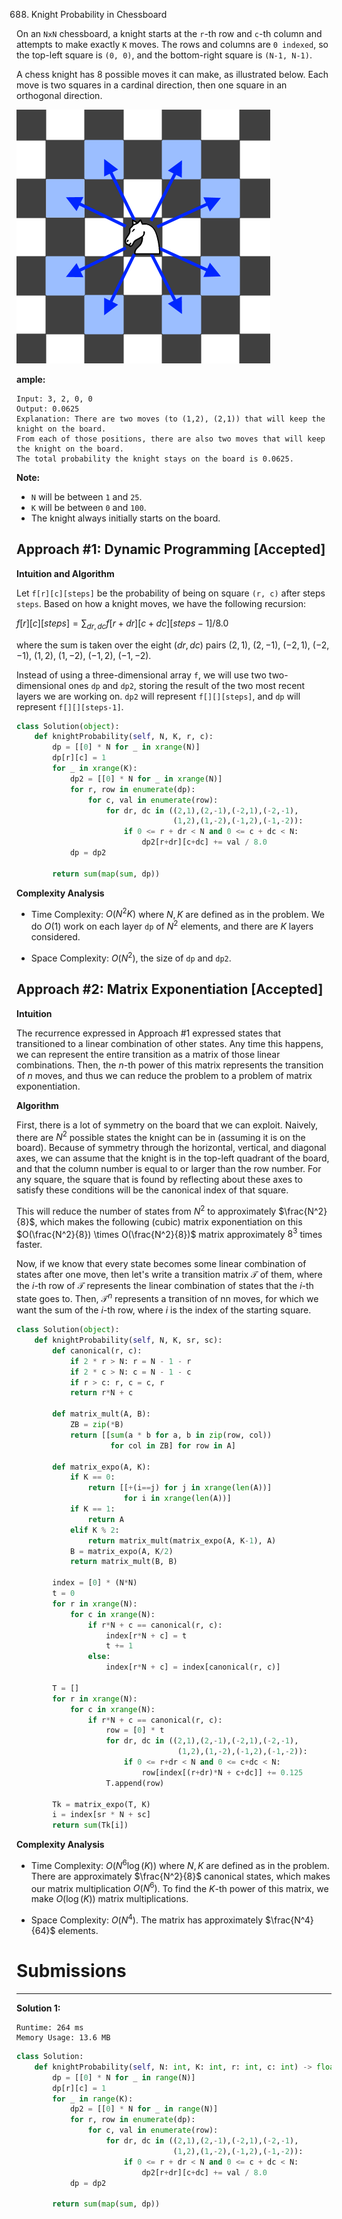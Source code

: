 688. Knight Probability in Chessboard

On an `NxN` chessboard, a knight starts at the `r`-th row and `c`-th column and attempts to make exactly `K` moves. The rows and columns are `0 indexed`, so the top-left square is `(0, 0)`, and the bottom-right square is `(N-1, N-1)`.

A chess knight has 8 possible moves it can make, as illustrated below. Each move is two squares in a cardinal direction, then one square in an orthogonal direction.

![688_knight](img/688_knight.png)

**ample:**

```
Input: 3, 2, 0, 0
Output: 0.0625
Explanation: There are two moves (to (1,2), (2,1)) that will keep the knight on the board.
From each of those positions, there are also two moves that will keep the knight on the board.
The total probability the knight stays on the board is 0.0625.
```

**Note:**

* `N` will be between `1` and `25`.
* `K` will be between `0` and `100`.
* The knight always initially starts on the board.

## Approach #1: Dynamic Programming [Accepted]
**Intuition and Algorithm**

Let `f[r][c][steps]` be the probability of being on square `(r, c)` after steps `steps`. Based on how a knight moves, we have the following recursion:

$f[r][c][steps] = \sum_{dr, dc} f[r+dr][c+dc][steps-1] / 8.0$

where the sum is taken over the eight $(dr, dc)$ pairs $(2, 1)$, $(2, -1)$, $(-2, 1)$, $(-2, -1)$, $(1, 2)$, $(1, -2)$, $(-1, 2)$, $(-1, -2)$.

Instead of using a three-dimensional array `f`, we will use two two-dimensional ones `dp` and `dp2`, storing the result of the two most recent layers we are working on. `dp2` will represent `f[][][steps]`, and `dp` will represent `f[][][steps-1]`.

```python
class Solution(object):
    def knightProbability(self, N, K, r, c):
        dp = [[0] * N for _ in xrange(N)]
        dp[r][c] = 1
        for _ in xrange(K):
            dp2 = [[0] * N for _ in xrange(N)]
            for r, row in enumerate(dp):
                for c, val in enumerate(row):
                    for dr, dc in ((2,1),(2,-1),(-2,1),(-2,-1),
                                   (1,2),(1,-2),(-1,2),(-1,-2)):
                        if 0 <= r + dr < N and 0 <= c + dc < N:
                            dp2[r+dr][c+dc] += val / 8.0
            dp = dp2

        return sum(map(sum, dp))
```

**Complexity Analysis**

* Time Complexity: $O(N^2 K)$ where $N, K$ are defined as in the problem. We do $O(1)$ work on each layer `dp` of $N^2$ elements, and there are $K$ layers considered.

* Space Complexity: $O(N^2)$, the size of `dp` and `dp2`.

## Approach #2: Matrix Exponentiation [Accepted]
**Intuition**

The recurrence expressed in Approach #1 expressed states that transitioned to a linear combination of other states. Any time this happens, we can represent the entire transition as a matrix of those linear combinations. Then, the $n$-th power of this matrix represents the transition of $n$ moves, and thus we can reduce the problem to a problem of matrix exponentiation.

**Algorithm**

First, there is a lot of symmetry on the board that we can exploit. Naively, there are $N^2$ possible states the knight can be in (assuming it is on the board). Because of symmetry through the horizontal, vertical, and diagonal axes, we can assume that the knight is in the top-left quadrant of the board, and that the column number is equal to or larger than the row number. For any square, the square that is found by reflecting about these axes to satisfy these conditions will be the canonical index of that square.

This will reduce the number of states from $N^2$ to approximately $\frac{N^2}{8}$, which makes the following (cubic) matrix exponentiation on this $O(\frac{N^2}{8}) \times O(\frac{N^2}{8})$ matrix approximately $8^3$ times faster.

Now, if we know that every state becomes some linear combination of states after one move, then let's write a transition matrix $\mathcal{T}$ of them, where the $i$-th row of $\mathcal{T}$ represents the linear combination of states that the $i$-th state goes to. Then, $\mathcal{T}^n$ represents a transition of nn moves, for which we want the sum of the $i$-th row, where $i$ is the index of the starting square.

```python
class Solution(object):
    def knightProbability(self, N, K, sr, sc):
        def canonical(r, c):
            if 2 * r > N: r = N - 1 - r
            if 2 * c > N: c = N - 1 - c
            if r > c: r, c = c, r
            return r*N + c

        def matrix_mult(A, B):
            ZB = zip(*B)
            return [[sum(a * b for a, b in zip(row, col))
                     for col in ZB] for row in A]

        def matrix_expo(A, K):
            if K == 0:
                return [[+(i==j) for j in xrange(len(A))]
                        for i in xrange(len(A))]
            if K == 1:
                return A
            elif K % 2:
                return matrix_mult(matrix_expo(A, K-1), A)
            B = matrix_expo(A, K/2)
            return matrix_mult(B, B)

        index = [0] * (N*N)
        t = 0
        for r in xrange(N):
            for c in xrange(N):
                if r*N + c == canonical(r, c):
                    index[r*N + c] = t
                    t += 1
                else:
                    index[r*N + c] = index[canonical(r, c)]

        T = []
        for r in xrange(N):
            for c in xrange(N):
                if r*N + c == canonical(r, c):
                    row = [0] * t
                    for dr, dc in ((2,1),(2,-1),(-2,1),(-2,-1),
                                    (1,2),(1,-2),(-1,2),(-1,-2)):
                        if 0 <= r+dr < N and 0 <= c+dc < N:
                            row[index[(r+dr)*N + c+dc]] += 0.125
                    T.append(row)

        Tk = matrix_expo(T, K)
        i = index[sr * N + sc]
        return sum(Tk[i])
```

**Complexity Analysis**

* Time Complexity: $O(N^6 \log(K))$ where $N, K$ are defined as in the problem. There are approximately $\frac{N^2}{8}$ canonical states, which makes our matrix multiplication $O(N^6)$. To find the $K$-th power of this matrix, we make $O(\log(K))$ matrix multiplications.

* Space Complexity: $O(N^4)$. The matrix has approximately $\frac{N^4}{64}$ elements.

# Submissions
----
**Solution 1:**
```
Runtime: 264 ms
Memory Usage: 13.6 MB
```
```python
class Solution:
    def knightProbability(self, N: int, K: int, r: int, c: int) -> float:
        dp = [[0] * N for _ in range(N)]
        dp[r][c] = 1
        for _ in range(K):
            dp2 = [[0] * N for _ in range(N)]
            for r, row in enumerate(dp):
                for c, val in enumerate(row):
                    for dr, dc in ((2,1),(2,-1),(-2,1),(-2,-1),
                                   (1,2),(1,-2),(-1,2),(-1,-2)):
                        if 0 <= r + dr < N and 0 <= c + dc < N:
                            dp2[r+dr][c+dc] += val / 8.0
            dp = dp2

        return sum(map(sum, dp))
```